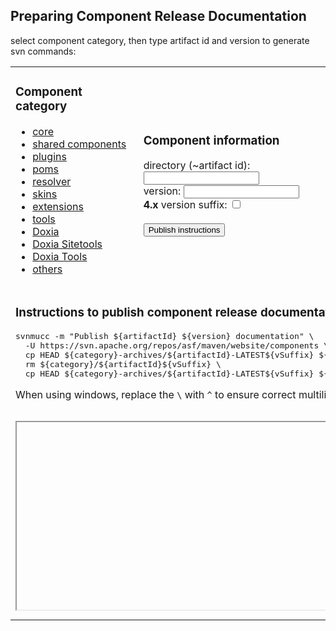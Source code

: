 ## Preparing Component Release Documentation

<!--
Licensed to the Apache Software Foundation (ASF) under one
or more contributor license agreements.  See the NOTICE file
distributed with this work for additional information
regarding copyright ownership.  The ASF licenses this file
to you under the Apache License, Version 2.0 (the
"License"); you may not use this file except in compliance
with the License.  You may obtain a copy of the License at

http://www.apache.org/licenses/LICENSE-2.0

Unless required by applicable law or agreed to in writing,
software distributed under the License is distributed on an
"AS IS" BASIS, WITHOUT WARRANTIES OR CONDITIONS OF ANY
KIND, either express or implied.  See the License for the
specific language governing permissions and limitations
under the License.
-->

select component category, then type artifact id and version to generate svn commands:

<table>
<tr><td>
<h3>Component category</h3>
<ul>
<li><a href="?core">core</a></li>
<li><a href="?shared">shared components</a></li>
<li><a href="?plugins">plugins</a></li>
<li><a href="?pom">poms</a></li>
<li><a href="?resolver">resolver</a></li>
<li><a href="?skins">skins</a></li>
<li><a href="?extensions">extensions</a></li>
<li><a href="?tools">tools</a></li>
<li><a href="?doxia">Doxia</a></li>
<li><a href="?doxia-sitetools">Doxia Sitetools</a></li>
<li><a href="?doxia-tools">Doxia Tools</a></li>
<li><a href="?others">others</a></li>
</ul>

</td><td>

<h3>Component information</h3>

<div>directory (~artifact id): <input type="text" name="artifactId" id="artifactId" style="vertical-align: baseline"/></div>
<div>version: <input type="text" name="version" id="version" style="vertical-align: baseline"/></div>
<div id="v4x-box"><b>4.x</b> version suffix: <input type="checkbox" id="v4x" style="vertical-align: baseline"/></div>
<div><br/><button onclick="instructions()">Publish instructions</button></div>

</td></tr>

<tr><td colspan="3">
<h3>Instructions to publish component release documentation</h3>
<pre id="svnmucc">svnmucc -m "Publish ${artifactId} ${version} documentation" \
  -U https://svn.apache.org/repos/asf/maven/website/components \
  cp HEAD ${category}-archives/${artifactId}-LATEST${vSuffix} ${category}-archives/${artifactId}-${version} \
  rm ${category}/${artifactId}${vSuffix} \
  cp HEAD ${category}-archives/${artifactId}-LATEST${vSuffix} ${category}/${artifactId}${vSuffix}</pre>

When using windows, replace the `\` with `^` to ensure correct multiline command execution.

</td></tr>

<tr><td colspan="2"><iframe id="index-page" src="" width="100%" height="300px"></iframe></td>
<td>archives directory<br/>
<iframe id="archives" src="" width="100%" height="300px"></iframe>
</td>
</tr>
</table>

<script type="text/javascript"><![CDATA[
function selectCategory(index, archive) {
  var indexPage = document.getElementById('index-page');
  var linkIndexPage = document.getElementById('link-index-page');
  var archives = document.getElementById('archives');
  var indexUrl = index ? ('https://maven.apache.org/' + index) : '';
  indexPage.setAttribute('src', indexUrl);
  archives.setAttribute('src', 'https://maven.apache.org/' + archive + '?C=M;O=D');
  instructions();
}

function escapeRegExp(string) {
    return string.replace(/([.*+?^=!:${}()|\[\]\/\\])/g, "\\$1");
}
function replaceAll(string, find, replace) {
  return string.replace(new RegExp(escapeRegExp(find), 'g'), replace);
}

function instructions() {
  var category = document.location.search.substring(1);
  var artifactId = document.getElementById('artifactId').value;
  var version = document.getElementById('version').value;
  var v4x = document.getElementById('v4x').checked;
  var v4xBox = document.getElementById('v4x-box');
  var svnmucc = svnmuccTemplate;
  if (category == "core") {
    artifactId = "Maven";
    svnmucc = svnmucc.substring(0, svnmucc.indexOf("  rm "));
    svnmucc = replaceAll(svnmucc, '${artifactId}-LATEST', '3-LATEST');
    svnmucc = replaceAll(svnmucc, '${category}-archives', 'ref');
    svnmucc = replaceAll(svnmucc, '${artifactId}-${version} \\', '${version}\n\n');
    v4x = false;
    v4xBox.style.display = 'none';
  }
  if (category.indexOf("doxia") == 0) {
    svnmucc = replaceAll(svnmucc, 'maven/website/components', 'maven/doxia/website/components');
    if (category != "doxia-tools") {
      document.getElementById('artifactId').value = category;
    }
  }
  if (category == "resolver" || category == "others" || category == "doxia" || category == "doxia-sitetools") {
    // category directory is based on artifactId
    svnmucc = replaceAll(svnmucc, '${category}/${artifactId}', '${artifactId}');
    svnmucc = replaceAll(svnmucc, '${category}', '${artifactId}');
  }
  svnmucc = replaceAll(svnmucc, '${category}', category);
  if (artifactId) {
    svnmucc = replaceAll(svnmucc, '${artifactId}', artifactId);
  }
  if (version) {
    svnmucc = replaceAll(svnmucc, '${version}', version);
  }
  if (v4x) {
    svnmucc = replaceAll(svnmucc, '${vSuffix}', '-4.x');
  } else {
    svnmucc = replaceAll(svnmucc, '${vSuffix}', '');
  }
  document.getElementById('svnmucc').innerHTML = svnmucc;
}

var category = document.location.search.substring(1);
var svnmuccTemplate = document.getElementById('svnmucc').innerHTML;

if (category == "core") {
  selectCategory('docs/history.html', 'ref/');
} else if (category.indexOf("doxia") == 0) {
  selectCategory('doxia/' + category + '/', 'doxia/' + category + '-archives/');
} else if (category == "others") {
  selectCategory('', 'components/');
} else if (category != "") {
  selectCategory(category + '/', category+'-archives/');
}
//]]></script>

